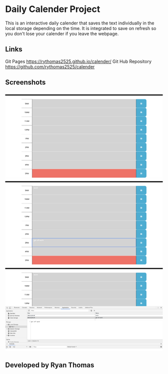 # Daily Calender Project
This is an interactive daily calender that saves the text individually in the local storage depending on the time. It is integrated to save on refresh so you don't lose your calender if you leave the webpage. 
  

##  Links
Git Pages
https://rythomas2525.github.io/calender/
Git Hub Repository
https://github.com/rythomas2525/calender




## Screenshots

![Image description](images/screenshot1.png)
![Image description](images/screenshot2.png)
![Image description](images/screenshot3.png)

## Developed by Ryan Thomas
